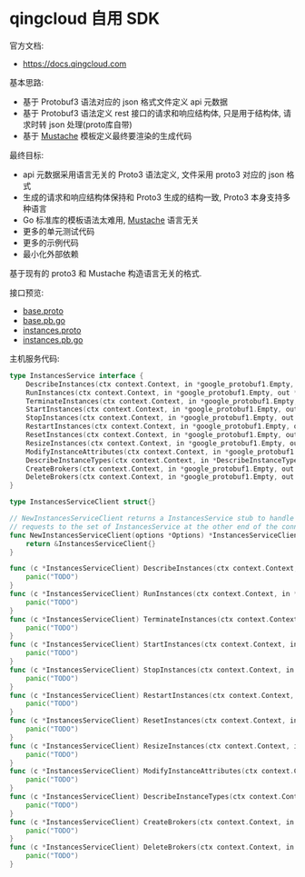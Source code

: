 # qingcloud 自用 SDK

官方文档:

- https://docs.qingcloud.com

基本思路:

- 基于 Protobuf3 语法对应的 json 格式文件定义 api 元数据
- 基于 Protobuf3 语法定义 rest 接口的请求和响应结构体, 只是用于结构体, 请求时转 json 处理(proto库自带)
- 基于 [Mustache](http://mustache.github.io) 模板定义最终要渲染的生成代码

最终目标:

- api 元数据采用语言无关的 Proto3 语法定义, 文件采用 proto3 对应的 json 格式
- 生成的请求和响应结构体保持和 Proto3 生成的结构一致, Proto3 本身支持多种语言
- Go 标准库的模板语法太难用, [Mustache](http://mustache.github.io) 语言无关
- 更多的单元测试代码
- 更多的示例代码
- 最小化外部依赖

基于现有的 proto3 和 Mustache 构造语言无关的格式.

接口预览:

- [base.proto](./spec.pb/base.proto)
- [base.pb.go](./spec.pb/base.pb.go)
- [instances.proto](./spec.pb/instances.proto)
- [instances.pb.go](./spec.pb/instances.pb.go)

主机服务代码:

```go
type InstancesService interface {
	DescribeInstances(ctx context.Context, in *google_protobuf1.Empty, out *google_protobuf1.Empty) error
	RunInstances(ctx context.Context, in *google_protobuf1.Empty, out *google_protobuf1.Empty) error
	TerminateInstances(ctx context.Context, in *google_protobuf1.Empty, out *google_protobuf1.Empty) error
	StartInstances(ctx context.Context, in *google_protobuf1.Empty, out *google_protobuf1.Empty) error
	StopInstances(ctx context.Context, in *google_protobuf1.Empty, out *google_protobuf1.Empty) error
	RestartInstances(ctx context.Context, in *google_protobuf1.Empty, out *google_protobuf1.Empty) error
	ResetInstances(ctx context.Context, in *google_protobuf1.Empty, out *google_protobuf1.Empty) error
	ResizeInstances(ctx context.Context, in *google_protobuf1.Empty, out *google_protobuf1.Empty) error
	ModifyInstanceAttributes(ctx context.Context, in *google_protobuf1.Empty, out *google_protobuf1.Empty) error
	DescribeInstanceTypes(ctx context.Context, in *DescribeInstanceTypes_Request, out *DescribeInstanceTypes_Reponse) error
	CreateBrokers(ctx context.Context, in *google_protobuf1.Empty, out *google_protobuf1.Empty) error
	DeleteBrokers(ctx context.Context, in *google_protobuf1.Empty, out *google_protobuf1.Empty) error
}

type InstancesServiceClient struct{}

// NewInstancesServiceClient returns a InstancesService stub to handle
// requests to the set of InstancesService at the other end of the connection.
func NewInstancesServiceClient(options *Options) *InstancesServiceClient {
	return &InstancesServiceClient{}
}

func (c *InstancesServiceClient) DescribeInstances(ctx context.Context, in *google_protobuf1.Empty) (out *google_protobuf1.Empty, err error) {
	panic("TODO")
}
func (c *InstancesServiceClient) RunInstances(ctx context.Context, in *google_protobuf1.Empty) (out *google_protobuf1.Empty, err error) {
	panic("TODO")
}
func (c *InstancesServiceClient) TerminateInstances(ctx context.Context, in *google_protobuf1.Empty) (out *google_protobuf1.Empty, err error) {
	panic("TODO")
}
func (c *InstancesServiceClient) StartInstances(ctx context.Context, in *google_protobuf1.Empty) (out *google_protobuf1.Empty, err error) {
	panic("TODO")
}
func (c *InstancesServiceClient) StopInstances(ctx context.Context, in *google_protobuf1.Empty) (out *google_protobuf1.Empty, err error) {
	panic("TODO")
}
func (c *InstancesServiceClient) RestartInstances(ctx context.Context, in *google_protobuf1.Empty) (out *google_protobuf1.Empty, err error) {
	panic("TODO")
}
func (c *InstancesServiceClient) ResetInstances(ctx context.Context, in *google_protobuf1.Empty) (out *google_protobuf1.Empty, err error) {
	panic("TODO")
}
func (c *InstancesServiceClient) ResizeInstances(ctx context.Context, in *google_protobuf1.Empty) (out *google_protobuf1.Empty, err error) {
	panic("TODO")
}
func (c *InstancesServiceClient) ModifyInstanceAttributes(ctx context.Context, in *google_protobuf1.Empty) (out *google_protobuf1.Empty, err error) {
	panic("TODO")
}
func (c *InstancesServiceClient) DescribeInstanceTypes(ctx context.Context, in *DescribeInstanceTypes_Request) (out *DescribeInstanceTypes_Reponse, err error) {
	panic("TODO")
}
func (c *InstancesServiceClient) CreateBrokers(ctx context.Context, in *google_protobuf1.Empty) (out *google_protobuf1.Empty, err error) {
	panic("TODO")
}
func (c *InstancesServiceClient) DeleteBrokers(ctx context.Context, in *google_protobuf1.Empty) (out *google_protobuf1.Empty, err error) {
	panic("TODO")
}
```
